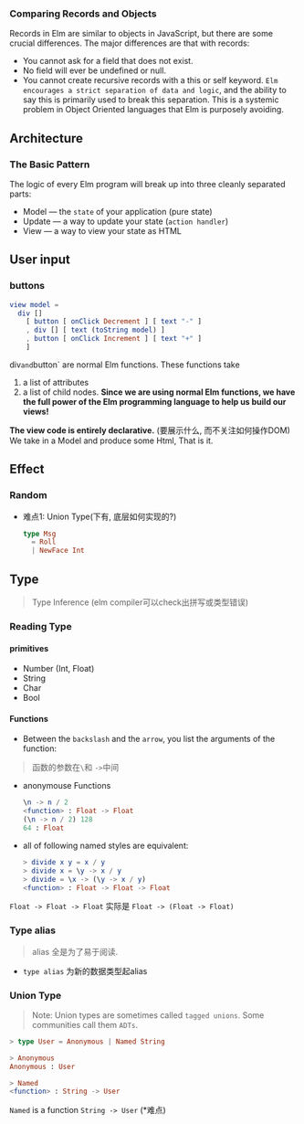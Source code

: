 ### Comparing Records and Objects

Records in Elm are similar to objects in JavaScript, but there are some crucial differences. The major differences are that with records:

- You cannot ask for a field that does not exist.
- No field will ever be undefined or null.
- You cannot create recursive records with a this or self keyword.
`Elm encourages a strict separation of data and logic`, and the ability to say this is primarily used to break this separation. This is a systemic problem in Object Oriented languages that Elm is purposely avoiding.

## Architecture
### The Basic Pattern

The logic of every Elm program will break up into three cleanly separated parts:

- Model — the `state` of your application (pure state)
- Update — a way to update your state (`action handler`)
- View — a way to view your state as HTML

## User input
### buttons
```elm
view model =
  div []
    [ button [ onClick Decrement ] [ text "-" ]
    , div [] [ text (toString model) ]
    , button [ onClick Increment ] [ text "+" ]
    ] 
```
div` and `button` are normal Elm functions. These functions take
1. a list of attributes 
2. a list of child nodes.
**Since we are using normal Elm functions, we have the full power of the Elm programming language to help us build our views!**

**The view code is entirely declarative.** (要展示什么, 而不关注如何操作DOM)
We take in a Model and produce some Html, That is it.

## Effect
### Random
- 难点1: Union Type(下有, 底层如何实现的?)
  ```elm
  type Msg
    = Roll
    | NewFace Int
  ```



## Type
> Type Inference (elm compiler可以check出拼写或类型错误)

### Reading Type
#### primitives
- Number (Int, Float)
- String
- Char
- Bool

#### Functions
- Between the `backslash` and the `arrow`, you list the arguments of the function:
> 函数的参数在`\`和 `->`中间
- anonymouse Functions
  ```elm
  \n -> n / 2
  <function> : Float -> Float
  (\n -> n / 2) 128
  64 : Float
  ```
- all of following named styles are equivalent:
  ```elm
  > divide x y = x / y
  > divide x = \y -> x / y
  > divide = \x -> (\y -> x / y)
  <function> : Float -> Float -> Float
  ```
`Float -> Float -> Float` 实际是  `Float -> (Float -> Float)`

### Type alias
> alias 全是为了易于阅读.
- `type alias` 为新的数据类型起alias

### Union Type
> Note: Union types are sometimes called `tagged unions`. Some communities call them `ADTs`.
```elm
> type User = Anonymous | Named String

> Anonymous
Anonymous : User

> Named
<function> : String -> User
```
`Named` is a function `String -> User` (*难点)